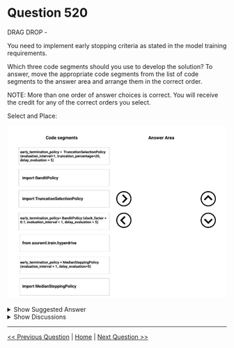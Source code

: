 # Question 520

DRAG DROP -

You need to implement early stopping criteria as stated in the model training requirements.

Which three code segments should you use to develop the solution? To answer, move the appropriate code segments from the list of code segments to the answer area and arrange them in the correct order.

NOTE: More than one order of answer choices is correct. You will receive the credit for any of the correct orders you select.

Select and Place:

![Question Image](../images/q520_q_0036800001.png)

<details>
  <summary>Show Suggested Answer</summary>

<img src="../images/q520_ans_0_0036900001.png" alt="Answer Image"><br>

<p>Step 1: from azureml.train.hyperdrive</p>
<p>Step 2: Import TruncationCelectionPolicy</p>
<p>Truncation selection cancels a given percentage of lowest performing runs at each evaluation interval. Runs are compared based on their performance on the primary metric and the lowest X% are terminated.</p>
<p>Scenario: You must configure hyperparameters in the model learning process to speed the learning phase. In addition, this configuration should cancel the lowest performing runs at each evaluation interval, thereby directing effort and resources towards models that are more likely to be successful.</p>
<p>Step 3: early_terminiation_policy = TruncationSelectionPolicy..</p>
<p>Example:</p>
<p>from azureml.train.hyperdrive import TruncationSelectionPolicy early_termination_policy = TruncationSelectionPolicy(evaluation_interval=1, truncation_percentage=20, delay_evaluation=5)</p>
<p>In this example, the early termination policy is applied at every interval starting at evaluation interval 5. A run will be terminated at interval 5 if its performance at interval 5 is in the lowest 20% of performance of all runs at interval 5.</p>
<p>Incorrect Answers:</p>
<p>Median:</p>
<p>Median stopping is an early termination policy based on running averages of primary metrics reported by the runs. This policy computes running averages across all training runs and terminates runs whose performance is worse than the median of the running averages.</p>
<p>Slack:</p>
<p>Bandit is a termination policy based on slack factor/slack amount and evaluation interval. The policy early terminates any runs where the primary metric is not within the specified slack factor / slack amount with respect to the best performing training run.</p>
<p>Reference:</p>
<p>https://docs.microsoft.com/en-us/azure/machine-learning/service/how-to-tune-hyperparameters</p>

</details>

<details>
  <summary>Show Discussions</summary>

<blockquote><p><strong>yobllip</strong> <code>(Tue 21 Jun 2022 02:43)</code> - <em>Upvotes: 5</em></p><p>The case study is about cancel the lowest performing runs at each evaluation interval (Hyperparameters). So, using &quot;Truncation selection policy&quot; is correct answer</p></blockquote>
<blockquote><p><strong>james2033</strong> <code>(Sat 12 Oct 2024 04:56)</code> - <em>Upvotes: 1</em></p><p>Question&#x27;s keyword &quot;Therefore, must implement an early stopping criterion on models that provides savings without terminating promising jobs.&quot; So choose 2nd block what is &quot;TruncationSelectionPolicy&quot; .</p></blockquote>
<blockquote><p><strong>phdykd</strong> <code>(Mon 26 Feb 2024 02:34)</code> - <em>Upvotes: 2</em></p><p>In this case, the Bandit policy would be the more appropriate selection. The Bandit policy is designed to balance exploration (trying out different hyperparameters) and exploitation (using the best hyperparameters found so far) while taking into account the efficiency of resource utilization. The Bandit policy is suitable when there are limited computational resources available and when there is a need to terminate low-performing runs early.</p></blockquote>
<blockquote><p><strong>synapse</strong> <code>(Thu 16 Mar 2023 15:46)</code> - <em>Upvotes: 1</em></p><p>Super long question for a simple problem. All you need to know is this:
You must configure hyperparameters in the model learning process to speed the learning phase. In addition, this configuration should cancel the lowest performing runs at each evaluation interval, thereby directing effort and resources towards models that are more likely to be successful.
You are concerned that the model might not efficiently use compute resources in hyperparameter tuning. You also are concerned that the model might prevent an increase in the overall tuning time. Therefore, must implement an early stopping criterion on models that provides savings without terminating promising jobs.
Answer: Selection Truncation policy.  As delay_evaluation is already set in all 3 answers, that&#x27;s not a factor.</p></blockquote>
<blockquote><p><strong>hargur</strong> <code>(Tue 11 Oct 2022 14:45)</code> - <em>Upvotes: 1</em></p><p>has anyone seen such question recently in exam</p></blockquote>
<blockquote><p><strong>Lucario95</strong> <code>(Thu 19 May 2022 07:44)</code> - <em>Upvotes: 1</em></p><p>I agree with medianStopping as referred to the answer&#x27;s link</p></blockquote>
<blockquote><p><strong>saurabhk1</strong> <code>(Tue 08 Mar 2022 13:53)</code> - <em>Upvotes: 4</em></p><p>I think, the policy should be the MedianTerminationPolicy,

For a conservative policy that provides savings without terminating promising jobs, consider a Median Stopping Policy with evaluation_interval 1 and delay_evaluation 5. These are conservative settings, that can provide approximately 25%-35% savings with no loss on primary metric (based on our evaluation data).</p></blockquote>

<blockquote><p><strong>audun</strong> <code>(Tue 04 Apr 2023 09:11)</code> - <em>Upvotes: 1</em></p><p>the question states that &quot;NOTE: More than one order of answer choices is correct. &quot; so that can be true simulatenous with TruncationSelectionPolicy</p></blockquote>

</details>

---

[<< Previous Question](question_519.md) | [Home](../index.md) | [Next Question >>](question_521.md)
